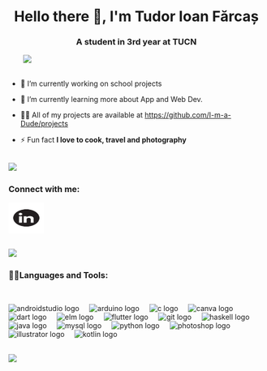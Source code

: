 <h1 align="center">Hello there 👋, I'm Tudor Ioan Fărcaș</h1>
<h3 align="center">A student in 3rd year at TUCN</h3>
<img align="right" width="475" src="https://static.tumblr.com/17703a1b0ebd00c10d60b691376be5e3/gwe9tuq/8MMp8v0eg/tumblr_static_3sbomsnx6nk04ssw0g0gowc0c_640_v2.gif">

<br>

<br>



- 🔭 I’m currently working on school projects

- 🌱 I’m currently learning more about App and Web Dev.

- 👨‍💻 All of my projects are available at https://github.com/I-m-a-Dude/projects

- ⚡ Fun fact **I love to cook, travel and photography**

<br>

</div><img src="https://user-images.githubusercontent.com/73097560/115834477-dbab4500-a447-11eb-908a-139a6edaec5c.gif">

<br>

<h3 align="left">Connect with me:</h3>
<p align="left">

<a href="https://linkedin.com/in/tudor-ioan-fărcaș" target="blank"><img align="center" src="https://github.com/I-m-a-Dude/I-m-a-Dude/blob/main/Toto/linked.svg" alt="tudor ioan fărcaș" height="60" width="70" /></a>

</p>


<br>

</div><img src="https://user-images.githubusercontent.com/73097560/115834477-dbab4500-a447-11eb-908a-139a6edaec5c.gif">

<br>

<h3 align="left">👨‍💻Languages and Tools:</h3>
<br>

<p align="left">
  <div align="left">
  <img src="https://cdn.jsdelivr.net/gh/devicons/devicon/icons/androidstudio/androidstudio-original.svg" height="40" alt="androidstudio logo"  />
  <img width="12" />
  <img src="https://cdn.jsdelivr.net/gh/devicons/devicon/icons/arduino/arduino-original.svg" height="40" alt="arduino logo"  />
  <img width="12" />
  <img src="https://cdn.jsdelivr.net/gh/devicons/devicon/icons/c/c-original.svg" height="40" alt="c logo"  />
  <img width="12" />
  <img src="https://cdn.jsdelivr.net/gh/devicons/devicon/icons/canva/canva-original.svg" height="40" alt="canva logo"  />
  <img width="12" />
  <img src="https://cdn.jsdelivr.net/gh/devicons/devicon/icons/dart/dart-original.svg" height="40" alt="dart logo"  />
  <img width="12" />
  <img src="https://cdn.jsdelivr.net/gh/devicons/devicon/icons/elm/elm-original.svg" height="40" alt="elm logo"  />
  <img width="12" />
  <img src="https://cdn.jsdelivr.net/gh/devicons/devicon/icons/flutter/flutter-original.svg" height="40" alt="flutter logo"  />
  <img width="12" />
  <img src="https://cdn.jsdelivr.net/gh/devicons/devicon/icons/git/git-original.svg" height="40" alt="git logo"  />
  <img width="12" />
  <img src="https://cdn.jsdelivr.net/gh/devicons/devicon/icons/haskell/haskell-original.svg" height="40" alt="haskell logo"  />
  <img width="12" />
  <img src="https://cdn.jsdelivr.net/gh/devicons/devicon/icons/java/java-original.svg" height="40" alt="java logo"  />
  <img width="12" />
  <img src="https://cdn.jsdelivr.net/gh/devicons/devicon/icons/mysql/mysql-original.svg" height="40" alt="mysql logo"  />
  <img width="12" />
  <img src="https://cdn.jsdelivr.net/gh/devicons/devicon/icons/python/python-original.svg" height="40" alt="python logo"  />
  <img width="12" />
  <img src="https://cdn.jsdelivr.net/gh/devicons/devicon/icons/photoshop/photoshop-plain.svg" height="40" alt="photoshop logo"  />
  <img width="12" />
  <img src="https://cdn.jsdelivr.net/gh/devicons/devicon/icons/illustrator/illustrator-plain.svg" height="40" alt="illustrator logo"  />
  <img width="12" />
  <img src="https://cdn.jsdelivr.net/gh/devicons/devicon/icons/kotlin/kotlin-original.svg" height="40" alt="kotlin logo"  />
</div>

</p>



<br>

</div><img src="https://user-images.githubusercontent.com/73097560/115834477-dbab4500-a447-11eb-908a-139a6edaec5c.gif">





<br>


